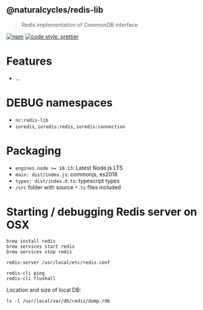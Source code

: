 ## @naturalcycles/redis-lib

> Redis implementation of CommonDB interface

[![npm](https://img.shields.io/npm/v/@naturalcycles/redis-lib/latest.svg)](https://www.npmjs.com/package/@naturalcycles/redis-lib)
[![code style: prettier](https://img.shields.io/badge/code_style-prettier-ff69b4.svg?style=flat-square)](https://github.com/prettier/prettier)

# Features

- ...

# DEBUG namespaces

- `nc:redis-lib`
- `ioredis`, `ioredis:redis`, `ioredis:connection`

# Packaging

- `engines.node >= 10.13`: Latest Node.js LTS
- `main: dist/index.js`: commonjs, es2018
- `types: dist/index.d.ts`: typescript types
- `/src` folder with source `*.ts` files included

# Starting / debugging Redis server on OSX

    brew install redis
    brew services start redis
    brew services stop redis

    redis-server /usr/local/etc/redis.conf

    redis-cli ping
    redis-cli flushall

Location and size of local DB:

    ls -l /usr/local/var/db/redis/dump.rdb
